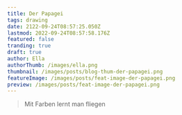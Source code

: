 ```yaml
---
title: Der Papagei
tags: drawing
date: 2122-09-24T08:57:25.050Z
lastmod: 2022-09-24T08:57:58.176Z
featured: false
tranding: true
draft: true
author: Ella
authorThumb: /images/ella.png
thumbnail: /images/posts/blog-thum-der-papagei.png
featureImage: /images/posts/feat-image-der-papagei.png
preview: /images/posts/feat-image-der-papagei.png
---
```


> Mit Farben lernt man fliegen